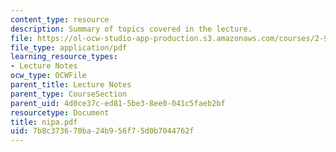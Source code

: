 ```yaml
---
content_type: resource
description: Summary of topics covered in the lecture.
file: https://ol-ocw-studio-app-production.s3.amazonaws.com/courses/2-964-economics-of-marine-transportation-industries-fall-2006/7b8c373670ba24b956f75d0b7044762f_nipa.pdf
file_type: application/pdf
learning_resource_types:
- Lecture Notes
ocw_type: OCWFile
parent_title: Lecture Notes
parent_type: CourseSection
parent_uid: 4d0ce37c-ed81-5be3-8ee0-041c5faeb2bf
resourcetype: Document
title: nipa.pdf
uid: 7b8c3736-70ba-24b9-56f7-5d0b7044762f
---
```

